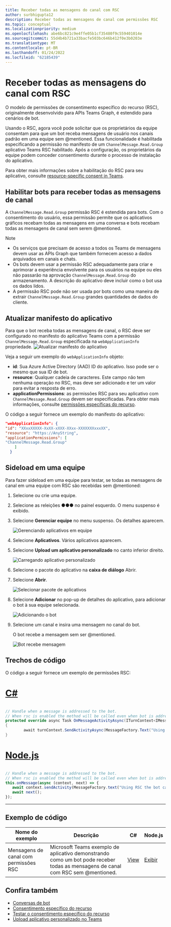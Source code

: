 ```yaml
---
title: Receber todas as mensagens do canal com RSC
author: surbhigupta12
description: Receber todas as mensagens de canal com permissões RSC
ms.topic: conceptual
ms.localizationpriority: medium
ms.openlocfilehash: abe6bc821c9e4ffe05b1cf35480f9c559401014e
ms.sourcegitcommit: 55d4b4b721a33bacfe503bc646b412f0e3b0203e
ms.translationtype: MT
ms.contentlocale: pt-BR
ms.lasthandoff: 01/24/2022
ms.locfileid: "62185439"
---
```

# <a name="receive-all-channel-messages-with-rsc"></a>Receber todas as mensagens do canal com RSC

O modelo de permissões de consentimento específico do recurso (RSC), originalmente desenvolvido para APIs Teams Graph, é estendido para cenários de bot.

Usando o RSC, agora você pode solicitar que os proprietários da equipe consentam para que um bot receba mensagens de usuário nos canais padrão em uma equipe sem @mentioned. Essa funcionalidade é habilitada especificando a permissão no manifesto de um `ChannelMessage.Read.Group` aplicativo Teams RSC habilitado. Após a configuração, os proprietários da equipe podem conceder consentimento durante o processo de instalação do aplicativo.

Para obter mais informações sobre a habilitação do RSC para seu aplicativo, consulte [resource-specific consent in Teams](/microsoftteams/platform/graph-api/rsc/resource-specific-consent#update-your-teams-app-manifest).

## <a name="enable-bots-to-receive-all-channel-messages"></a>Habilitar bots para receber todas as mensagens de canal

A `ChannelMessage.Read.Group` permissão RSC é estendida para bots. Com o consentimento do usuário, essa permissão permite que os aplicativos gráficos recebam todas as mensagens em uma conversa e bots recebam todas as mensagens de canal sem serem @mentioned.

> [!NOTE]
> * Os serviços que precisam de acesso a todos os Teams de mensagens devem usar as APIs Graph que também fornecem acesso a dados arquivados em canais e chats.
> * Os bots devem usar a permissão RSC adequadamente para criar e aprimorar a experiência envolvente para os usuários na equipe ou eles não passarão na aprovação `ChannelMessage.Read.Group` do armazenamento. A descrição do aplicativo deve incluir como o bot usa os dados lidos.
> * A permissão RSC pode não ser usada por bots como uma maneira de extrair `ChannelMessage.Read.Group` grandes quantidades de dados do cliente. 

## <a name="update-app-manifest"></a>Atualizar manifesto do aplicativo

Para que o bot receba todas as mensagens de canal, o RSC deve ser configurado no manifesto do aplicativo Teams com a permissão `ChannelMessage.Read.Group` especificada na `webApplicationInfo` propriedade.
![Atualizar manifesto do aplicativo](~/bots/how-to/conversations/Media/appmanifest.png)

Veja a seguir um exemplo do `webApplicationInfo` objeto:

* **id**: Sua Azure Active Directory (AAD) ID do aplicativo. Isso pode ser o mesmo que sua ID de bot.
* **resource**: Qualquer cadeia de caracteres. Este campo não tem nenhuma operação no RSC, mas deve ser adicionado e ter um valor para evitar a resposta de erro.
* **applicationPermissions**: as permissões RSC para seu aplicativo com `ChannelMessage.Read.Group` devem ser especificadas. Para obter mais informações, consulte [permissões específicas do recurso](/microsoftteams/platform/graph-api/rsc/resource-specific-consent#resource-specific-permissions).

O código a seguir fornece um exemplo do manifesto do aplicativo:

```json
"webApplicationInfo": {
"id": "XXxxXXXXX-XxXX-xXXX-XXxx-XXXXXXXxxxXX",
"resource": "https://AnyString",
"applicationPermissions": [
"ChannelMessage.Read.Group"
    ]
  }
```

## <a name="sideload-in-a-team"></a>Sideload em uma equipe

Para fazer sideload em uma equipe para testar, se todas as mensagens de canal em uma equipe com RSC são recebidas sem @mentioned:

1. Selecione ou crie uma equipe.
1. Selecione as releições &#x25CF;&#x25CF;&#x25CF; no painel esquerdo. O menu suspenso é exibido.
1. Selecione **Gerenciar equipe** no menu suspenso. Os detalhes aparecem.

   ![Gerenciando aplicativos em equipe](~/bots/how-to/conversations/Media/managingteam.png)

1. Selecione **Aplicativos**. Vários aplicativos aparecem.
1. Selecione **Upload um aplicativo personalizado** no canto inferior direito.

    ![Carregando aplicativo personalizado](~/bots/how-to/conversations/Media/uploadingcustomapp.png)

1. Selecione o pacote do aplicativo na **caixa de diálogo** Abrir.
1. Selecione **Abrir**.

    ![Selecionar pacote de aplicativos](~/bots/how-to/conversations/Media/selectapppackage.png)

1. Selecione **Adicionar** no pop-up de detalhes do aplicativo, para adicionar o bot à sua equipe selecionada.

    ![Adicionando o bot](~/bots/how-to/conversations/Media/addingbot.png)

1. Selecione um canal e insira uma mensagem no canal do bot.

    O bot recebe a mensagem sem ser @mentioned.

    ![Bot recebe mensagem](~/bots/how-to/conversations/Media/botreceivingmessage.png)

## <a name="code-snippets"></a>Trechos de código

O código a seguir fornece um exemplo de permissões RSC:

# <a name="c"></a>[C#](#tab/dotnet)

```csharp

// Handle when a message is addressed to the bot. 
// When rsc is enabled the method will be called even when bot is addressed without being @mentioned
protected override async Task OnMessageActivityAsync(ITurnContext<IMessageActivity> turnContext, CancellationToken cancellationToken)
{
        await turnContext.SendActivityAsync(MessageFactory.Text("Using RSC the bot can recieve messages across channles in team without being @mentioned."));
}
```

# <a name="nodejs"></a>[Node.js](#tab/nodejs)

```javascript

// Handle when a message is addressed to the bot. 
// When rsc is enabled the method will be called even when bot is addressed without being @mentioned
this.onMessage(async (context, next) => {
   await context.sendActivity(MessageFactory.text("Using RSC the bot can recieve messages across channles in team without being @mentioned."))
   await next();
});
```

---

## <a name="code-sample"></a>Exemplo de código

| Nome do exemplo | Descrição | C# |Node.js|
|-------------|-------------|------|----|
|Mensagens de canal com permissões RSC| Microsoft Teams exemplo de aplicativo demonstrando como um bot pode receber todas as mensagens de canal com RSC sem @mentioned.|  [View](https://github.com/OfficeDev/Microsoft-Teams-Samples/tree/main/samples/bot-receive-channel-messages-withRSC/csharp) |    [Exibir](https://github.com/OfficeDev/Microsoft-Teams-Samples/tree/main/samples/bot-receive-channel-messages-withRSC/nodejs) |

## <a name="see-also"></a>Confira também

* [Conversas de bot](/microsoftteams/platform/bots/how-to/conversations/conversation-basics)
* [Consentimento específico do recurso](/microsoftteams/resource-specific-consent)
* [Testar o consentimento específico do recurso](/microsoftteams/platform/graph-api/rsc/test-resource-specific-consent)
* [Upload aplicativo personalizado no Teams](~/concepts/deploy-and-publish/apps-upload.md)
